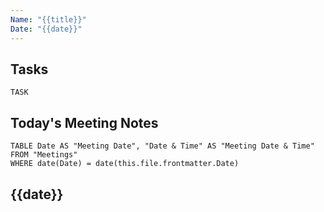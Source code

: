 ```yaml
---
Name: "{{title}}"
Date: "{{date}}"
---
```


## Tasks
```dataview
TASK
```

## Today's Meeting Notes
```dataview
TABLE Date AS "Meeting Date", "Date & Time" AS "Meeting Date & Time"
FROM "Meetings"
WHERE date(Date) = date(this.file.frontmatter.Date)
```

## {{date}}